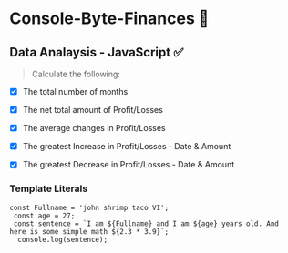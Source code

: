 # Console-Byte-Finances 🎯

## Data Analaysis - JavaScript ✅

> Calculate the following:
- [x] The total number of months 
- [x] The net total amount of Profit/Losses 
- [x] The average changes in Profit/Losses 
- [x] The greatest Increase in Profit/Losses - Date & Amount
- [x] The greatest Decrease in Profit/Losses - Date & Amount



### Template Literals 
```
const Fullname = 'john shrimp taco VI';
 const age = 27;
 const sentence = `I am ${Fullname} and I am ${age} years old. And here is some simple math ${2.3 * 3.9}`;
  console.log(sentence);
```
